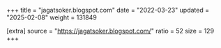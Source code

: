 +++
title = "jagatsoker.blogspot.com"
date = "2022-03-23"
updated = "2025-02-08"
weight = 131849

[extra]
source = "https://jagatsoker.blogspot.com/"
ratio = 52
size = 129
+++
